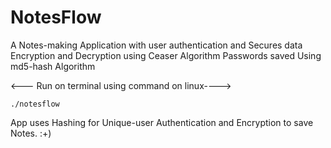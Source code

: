 # NotesFlow
A Notes-making Application with user authentication and Secures data 
Encryption and Decryption using Ceaser Algorithm
Passwords saved Using md5-hash Algorithm

<--- Run on terminal using command on linux---->
```
./notesflow 
```
App uses Hashing for Unique-user Authentication
and Encryption to save Notes. :+)
